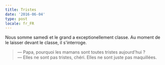 ```yaml
---
title: Tristes
date: '2016-06-04'
type: post
locale: fr_FR
---
```


Nous somme samedi et le grand a exceptionellement classe. Au moment de le laisser devant le classe, il s'interroge.

<!-- more -->

> — Papa, pourquoi les mamans sont toutes tristes aujourd'hui ?  
> — Elles ne sont pas tristes, chéri. Elles ne sont juste pas maquillées.
